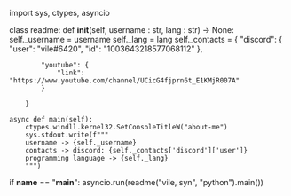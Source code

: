 import sys, ctypes, asyncio

class readme:
	def __init__(self, username : str, lang : str) -> None:
		self._username = username 
		self._lang = lang
		self._contacts = {
			"discord": {
				"user": "vile#6420",
				"id": "1003643218577068112"
			},
			
			"youtube": {
				"link": "https://www.youtube.com/channel/UCicG4fjprn6t_E1KMjR007A"
			}
			
		}
		
	async def main(self):
	    ctypes.windll.kernel32.SetConsoleTitleW("about-me")
	    sys.stdout.write(f""" 
		username -> {self._username}
		contacts -> discord: {self._contacts['discord']['user']}
		programming language -> {self._lang}
		""")
		
if __name__ == "__main__":
	asyncio.run(readme("vile, syn", "python").main())
